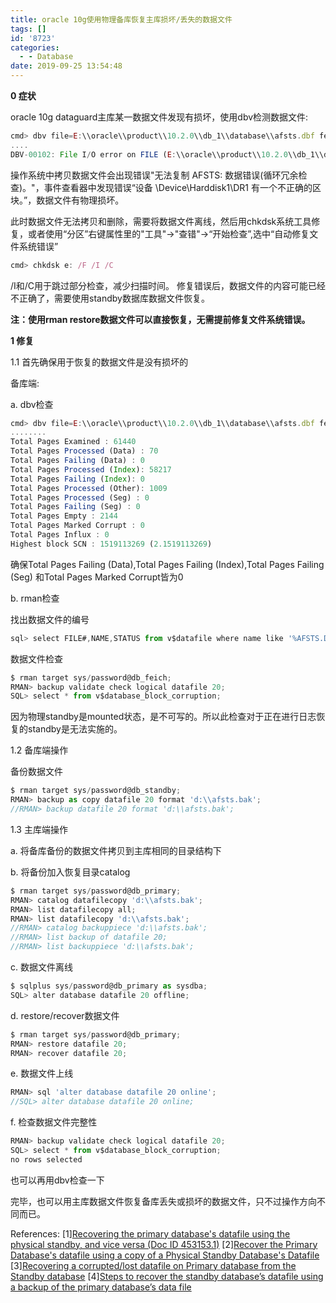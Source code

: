 ```yaml
---
title: oracle 10g使用物理备库恢复主库损坏/丢失的数据文件
tags: []
id: '8723'
categories:
  - - Database
date: 2019-09-25 13:54:48
---
```



<!-- more -->
**0 症状**

oracle 10g dataguard主库某一数据文件发现有损坏，使用dbv检测数据文件:
```js
cmd> dbv file=E:\\oracle\\product\\10.2.0\\db_1\\database\\afsts.dbf feedback=100
....
DBV-00102: File I/O error on FILE (E:\\oracle\\product\\10.2.0\\db_1\\database\\afsts.dbf) during verification read operation (-2)
```

操作系统中拷贝数据文件会出现错误"无法复制 AFSTS: 数据错误(循环冗余检查)。"，事件查看器中发现错误“设备 \\Device\\Harddisk1\\DR1 有一个不正确的区块。”，数据文件有物理损坏。

此时数据文件无法拷贝和删除，需要将数据文件离线，然后用chkdsk系统工具修复，或者使用“分区”右键属性里的"工具"->"查错"->“开始检查”,选中“自动修复文件系统错误”
```js
cmd> chkdsk e: /F /I /C
```
/I和/C用于跳过部分检查，减少扫描时间。
修复错误后，数据文件的内容可能已经不正确了，需要使用standby数据库数据文件恢复。

**注：使用rman restore数据文件可以直接恢复，无需提前修复文件系统错误。**

**1 修复**

1.1 首先确保用于恢复的数据文件是没有损坏的

备库端:

a. dbv检查
```js
cmd> dbv file=E:\\oracle\\product\\10.2.0\\db_1\\database\\afsts.dbf feedback=100
........
Total Pages Examined : 61440
Total Pages Processed (Data) : 70
Total Pages Failing (Data) : 0
Total Pages Processed (Index): 58217
Total Pages Failing (Index): 0
Total Pages Processed (Other): 1009
Total Pages Processed (Seg) : 0
Total Pages Failing (Seg) : 0
Total Pages Empty : 2144
Total Pages Marked Corrupt : 0
Total Pages Influx : 0
Highest block SCN : 1519113269 (2.1519113269)
```
确保Total Pages Failing (Data),Total Pages Failing (Index),Total Pages Failing (Seg) 和Total Pages Marked Corrupt皆为0

b. rman检查

找出数据文件的编号
```js
sql> select FILE#,NAME,STATUS from v$datafile where name like '%AFSTS.DBF%';
```

数据文件检查
```js
$ rman target sys/password@db_feich;
RMAN> backup validate check logical datafile 20;
SQL> select * from v$database_block_corruption;
```
因为物理standby是mounted状态，是不可写的。所以此检查对于正在进行日志恢复的standby是无法实施的。

1.2 备库端操作

备份数据文件
```js
$ rman target sys/password@db_standby;
RMAN> backup as copy datafile 20 format 'd:\\afsts.bak';
//RMAN> backup datafile 20 format 'd:\\afsts.bak';
```

1.3 主库端操作

a. 将备库备份的数据文件拷贝到主库相同的目录结构下

b. 将备份加入恢复目录catalog
```js
$ rman target sys/password@db_primary;
RMAN> catalog datafilecopy 'd:\\afsts.bak';
RMAN> list datafilecopy all;
RMAN> list datafilecopy 'd:\\afsts.bak';
//RMAN> catalog backuppiece 'd:\\afsts.bak';
//RMAN> list backup of datafile 20;
//RMAN> list backuppiece 'd:\\afsts.bak';
```

c. 数据文件离线
```js
$ sqlplus sys/password@db_primary as sysdba;
SQL> alter database datafile 20 offline;
```

d. restore/recover数据文件
```js
$ rman target sys/password@db_primary;
RMAN> restore datafile 20;
RMAN> recover datafile 20;
```

e. 数据文件上线
```js
RMAN> sql 'alter database datafile 20 online';
//SQL> alter database datafile 20 online;
```

f. 检查数据文件完整性
```js
RMAN> backup validate check logical datafile 20;
SQL> select * from v$database_block_corruption;
no rows selected
```
也可以再用dbv检查一下

完毕，也可以用主库数据文件恢复备库丢失或损坏的数据文件，只不过操作方向不同而已。

References:
\[1\][Recovering the primary database's datafile using the physical standby, and vice versa (Doc ID 453153.1)](https://support.oracle.com/knowledge/Oracle%20Database%20Products/453153_1.html#aref_section22)
\[2\][Recover the Primary Database's datafile using a copy of a Physical Standby Database's Datafile](http://yvrk1973.blogspot.com/2012/08/recover-primary-databases-datafile.html)
\[3\][Recovering a corrupted/lost datafile on Primary database from the Standby database](https://shivanandarao-oracle.com/2014/05/03/recovering-a-corruptedlost-datafile-on-primary-database-from-the-standby-database/)
\[4\][Steps to recover the standby database’s datafile using a backup of the primary database’s data file](http://oracle-help.com/dataguard/steps-to-recover-the-standby-databases-datafile-using-backup-of-primary-databases-datafile/)